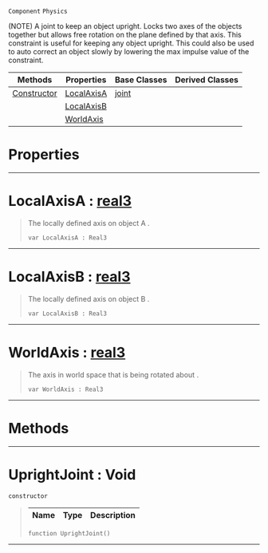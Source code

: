  `Component` `Physics`



(NOTE) A joint to keep an object upright. Locks two axes of the objects together but allows free rotation on the plane defined by that axis. This constraint is useful for keeping any object upright. This could also be used to auto correct an object slowly by lowering the max impulse value of the constraint.

|Methods|Properties|Base Classes|Derived Classes|
|---|---|---|---|
|[ Constructor](https://github.com/ZilchEngine/ZilchDocs/blob/master/code_reference/class_reference/uprightjoint.markdown#uprightjoint-void)|[ LocalAxisA](https://github.com/ZilchEngine/ZilchDocs/blob/master/code_reference/class_reference/uprightjoint.markdown#localaxisa-zilch-engine-d)|[joint](https://github.com/ZilchEngine/ZilchDocs/blob/master/code_reference/class_reference/joint.markdown)| |
| |[ LocalAxisB](https://github.com/ZilchEngine/ZilchDocs/blob/master/code_reference/class_reference/uprightjoint.markdown#localaxisb-zilch-engine-d)| | |
| |[ WorldAxis](https://github.com/ZilchEngine/ZilchDocs/blob/master/code_reference/class_reference/uprightjoint.markdown#worldaxis-zilch-engine-do)| | |


 #  Properties


---  
 #  LocalAxisA : [real3](https://github.com/ZilchEngine/ZilchDocs/blob/master/code_reference/nada_base_types/real3.markdown)

> The locally defined axis on object A . 
> ``` lang=cpp, name=Nada
> var LocalAxisA : Real3


---  
 #  LocalAxisB : [real3](https://github.com/ZilchEngine/ZilchDocs/blob/master/code_reference/nada_base_types/real3.markdown)

> The locally defined axis on object B . 
> ``` lang=cpp, name=Nada
> var LocalAxisB : Real3


---  
 #  WorldAxis : [real3](https://github.com/ZilchEngine/ZilchDocs/blob/master/code_reference/nada_base_types/real3.markdown)

> The axis in world space that is being rotated about . 
> ``` lang=cpp, name=Nada
> var WorldAxis : Real3


---  
 #  Methods


---  
 #  UprightJoint : Void

 `constructor`

> 
> |Name|Type|Description|
> |---|---|---|
> ``` lang=cpp, name=Nada
> function UprightJoint()
> ``` 


---  
 

 